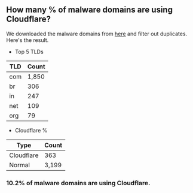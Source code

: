 ## How many % of malware domains are using Cloudflare?


We downloaded the malware domains from [here](https://urlhaus.abuse.ch) and filter out duplicates.
Here's the result.


[//]: # (start replacement)


- Top 5 TLDs

| TLD | Count |
| --- | --- |
| com | 1,850 |
| br | 306 |
| in | 247 |
| net | 109 |
| org | 79 |


- Cloudflare %

| Type | Count |
| --- | --- |
| Cloudflare | 363 |
| Normal | 3,199 |


### 10.2% of malware domains are using Cloudflare.